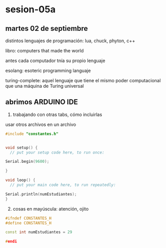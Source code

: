 # sesion-05a

## martes 02 de septiembre

distintos lenguajes de programación: lua, chuck, phyton, c++

libro: computers that made the world

antes cada computador tnía su propio lenguaje

esolang: esoteric programming languaje

turing-complete: aquel lenguaje que tiene el mismo poder computacional que una máquina de Turing universal

## abrimos ARDUINO IDE

1. trabajando con otras tabs, cómo incluirlas

usar otros archivos en un archivo

```cpp
#include "constantes.h"


void setup() {
  // put your setup code here, to run once:

Serial.begin(9600);

}

void loop() {
  // put your main code here, to run repeatedly:

Serial.println(numEstudiantes);
}
```

2. cosas en mayúscula: atención, ojito
   
```cpp
#ifndef CONSTANTES_H
#define CONSTANTES_H

const int numEstudiantes = 29

#endi
```



